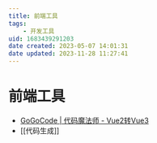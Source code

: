 ```yaml
---
title: 前端工具
tags: 
    - 开发工具
uid: 1683439291203
date created: 2023-05-07 14:01:31
date updated: 2023-11-28 11:27:41
---
```


# 前端工具

- [GoGoCode | 代码魔法师 - Vue2转Vue3](https://gogocode.io/zh)
- [[代码生成]]
